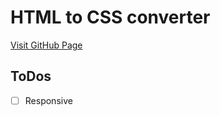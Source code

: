 # HTML to CSS converter

[Visit GitHub Page](https://thomaslesinski.github.io/html-to-css-converter/)

## ToDos

- [ ] Responsive
